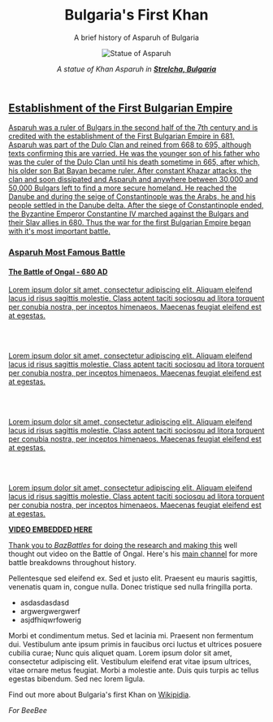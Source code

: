 <html>
 
 <main>
  
  <header>
   <h1>Bulgaria's First Khan</h1>
   <p id="title">A brief history of Asparuh of Bulgaria</p>
   <img src="https://upload.wikimedia.org/wikipedia/commons/a/a2/KanasJubigiAsparukh2.JPG" alt="Statue of Asparuh">
   <p id="image-caption"><em> A statue of Khan Asparuh in <a href="https://en.wikipedia.org/wiki/Strelcha" target="_blank"><strong>Strelcha, Bulgaria</strong></em></p>
  </header>
  
  <article>
   <h2>Establishment of the First Bulgarian Empire</h2>
   <p>Asparuh was а ruler of Bulgars in the second half of the 7th century and is credited with the establishment of the First Bulgarian Empire in 681. Asparuh was part of the Dulo Clan and reined from 668 to 695, although texts confirming this are varried. He was the younger son of his father who was the culer of the Dulo Clan until his death sometime in 665, after which, his older son Bat Bayan became ruler. After constant Khazar attacks, the clan and soon dissipated and Asparuh and anywhere between 30,000 and 50,000 Bulgars left to find a more secure homeland. He reached the Danube and during the seige of Constantinople was the Arabs, he and his people settled in the Danube delta. After the siege of Constantinople ended, the Byzantine Emperor Constantine IV marched against the Bulgars and their Slav allies in 680. Thus the war for the first Bulgarian Empire began with it's most important battle. </p>
  </article>
  
  <article>
   <h3>Asparuh Most Famous Battle</h3>
   <h4>The Battle of Ongal - 680 AD</h4>
   <p>Lorem ipsum dolor sit amet, consectetur adipiscing elit. Aliquam eleifend lacus id risus sagittis molestie. Class aptent taciti sociosqu ad litora torquent per conubia nostra, per inceptos himenaeos. Maecenas feugiat eleifend est at egestas.</p>
   <br></br>
   <p>Lorem ipsum dolor sit amet, consectetur adipiscing elit. Aliquam eleifend lacus id risus sagittis molestie. Class aptent taciti sociosqu ad litora torquent per conubia nostra, per inceptos himenaeos. Maecenas feugiat eleifend est at egestas.</p>
   <br></br>
   <p>Lorem ipsum dolor sit amet, consectetur adipiscing elit. Aliquam eleifend lacus id risus sagittis molestie. Class aptent taciti sociosqu ad litora torquent per conubia nostra, per inceptos himenaeos. Maecenas feugiat eleifend est at egestas.</p>
   <br></br>
   <p>Lorem ipsum dolor sit amet, consectetur adipiscing elit. Aliquam eleifend lacus id risus sagittis molestie. Class aptent taciti sociosqu ad litora torquent per conubia nostra, per inceptos himenaeos. Maecenas feugiat eleifend est at egestas.</p>
   <p><strong>VIDEO EMBEDDED HERE</strong></p>
   <p>Thank you to <em>BazBattles</em> for doing the research and making <a href="https://www.youtube.com/watch?v=gambV0_mvD4" target="_blank">this</a> well thought out video on the Battle of Ongal. Here's his <a href="https://www.youtube.com/channel/UCx-dJoP9hFCBloY9qodykvw" target="_blank">main channel</a> for more battle breakdowns throughout history.</p>
  </article>

  <list>
   <p>Pellentesque sed eleifend ex. Sed et justo elit. Praesent eu mauris sagittis, venenatis quam in, congue nulla. Donec tristique sed nulla fringilla porta.</p>
    <ul>
     <li>asdasdasdasd</li>
     <li>argwergwergwerf</li>
     <li>asjdfhiqwrfowerig</li>
    </ul> 
  </list>
  
  <article>
   <p>Morbi et condimentum metus. Sed et lacinia mi. Praesent non fermentum dui. Vestibulum ante ipsum primis in faucibus orci luctus et ultrices posuere cubilia curae; Nunc quis aliquet quam. Lorem ipsum dolor sit amet, consectetur adipiscing elit. Vestibulum eleifend erat vitae ipsum ultrices, vitae ornare metus feugiat. Morbi a molestie ante. Duis quis turpis ac tellus egestas bibendum. Sed nec lorem ligula.</p>
  </article>

  <footer>
   <p>Find out more about Bulgaria's first Khan on <a href="https://en.wikipedia.org/wiki/Asparuh_of_Bulgaria" target="_blank">Wikipidia</a>.<p><em>For BeeBee</em></p>           </footer>
  
 </main>
 
</html>
